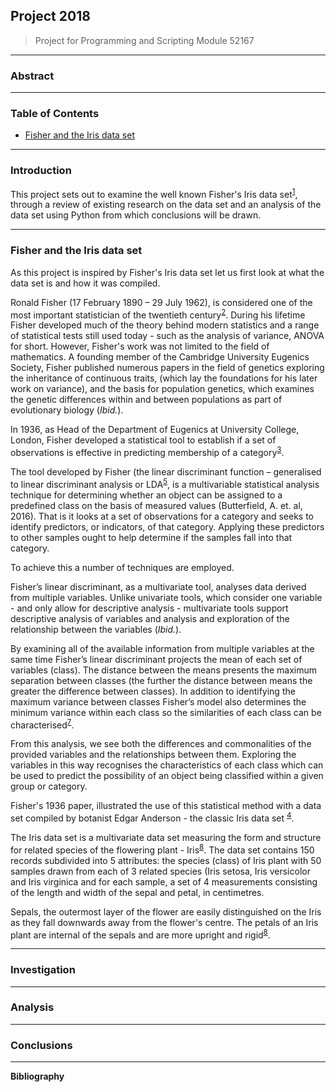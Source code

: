 ## Project 2018
> Project for Programming and Scripting Module 52167
---
### Abstract
---
### Table of Contents

- [Fisher and the Iris data set](https://github.com/SharonNicG/Project-2018/tree/master/fishers_iris_data_set)

---
### Introduction

This project sets out to examine the well known Fisher's Iris data set<sup>[1](http://archive.ics.uci.edu/ml/datasets/Iris)</sup>, through a review of existing research on the data set and an analysis of the data set using Python from which conclusions will be drawn.

---
### Fisher and the Iris data set

As this project is inspired by Fisher's Iris data set let us first look at what the data set is and how it was compiled.

Ronald Fisher (17 February 1890 – 29 July 1962), is considered one of the most important statistician of the twentieth century<sup>[2](https://doi.org/10.1093/ref:odnb/33146)</sup>. During his lifetime Fisher developed much of the theory behind modern statistics and a range of statistical tests still used today - such as the analysis of variance, ANOVA for short. However, Fisher's work was not limited to the field of mathematics. A founding member of the Cambridge University Eugenics Society, Fisher published numerous papers in the field of genetics exploring the inheritance of continuous traits, (which lay the foundations for his later work on variance), and the basis for population genetics, which examines the genetic differences within and between populations as part of evolutionary biology (*Ibid.*). 

In 1936, as Head of the Department of Eugenics at University College, London, Fisher developed a statistical tool to establish if a set of observations is effective in predicting membership of a category<sup>[3](https://onlinelibrary.wiley.com/doi/abs/10.1111/j.1469-1809.1936.tb02137.x)</sup>.

The tool developed by Fisher (the linear discriminant function – generalised to linear discriminant analysis or LDA<sup>[5]( https://en.wikipedia.org/wiki/Linear_discriminant_analysis)</sup>, is a multivariable statistical analysis technique for determining whether an object can be assigned to a predefined class on the basis of measured values (Butterfield, A. et. al, 2016). That is it looks at a set of observations for a category and seeks to identify predictors, or indicators, of that category. Applying these predictors to other samples ought to help determine if the samples fall into that category.
  
To achieve this a number of techniques are employed.

Fisher’s linear discriminant, as a multivariate tool, analyses data derived from multiple variables. Unlike univariate tools, which consider one variable - and only allow for descriptive analysis - multivariate tools support descriptive analysis of variables and analysis and exploration of the relationship between the variables (*Ibid.*).

By examining all of the available information from multiple variables at the same time Fisher’s linear discriminant projects the mean of each set of variables (class). The distance between the means presents the maximum separation between classes (the further the distance between means the greater the difference between classes). In addition to identifying the maximum variance between classes Fisher’s model also determines the minimum variance within each class so the similarities of each class can be characterised<sup>[7]( https://en.wikipedia.org/wiki/Linear_discriminant_analysis)</sup>.

From this analysis, we see both the differences and commonalities of the provided variables and the relationships between them. Exploring the variables in this way recognises the characteristics of each class which can be used to predict the possibility of an object being classified within a given group or category.

Fisher's 1936 paper, illustrated the use of this statistical method with a data set compiled by botanist Edgar Anderson - the classic Iris data set <sup>[4](http://www.jstor.org/stable/2394164)</sup>. 

The Iris data set is a multivariate data set measuring the form and structure for related species of the flowering plant - Iris<sup>[8](http://archive.ics.uci.edu/ml/datasets/Iris)</sup>. The data set contains 150 records subdivided into 5 attributes: the species (class) of Iris plant with 50 samples drawn from each of 3 related species (Iris setosa, Iris versicolor and Iris virginica and for each sample, a set of 4 measurements consisting of the length and width of the sepal and petal, in centimetres.

Sepals, the outermost layer of the flower are easily distinguished on the Iris as they fall downwards away from the flower's centre. The petals of an Iris plant are internal of the sepals and are more upright and rigid<sup>[8](https://www.independent.ie/regionals/sligochampion/lifestyle/irises-coming-into-flower-in-gardens-and-in-the-wild-31252322.html)</sup>.


---
### Investigation
---
### Analysis
---
### Conclusions
---
**Bibliography**
